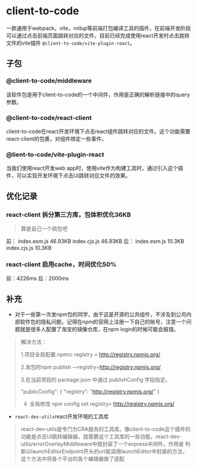 # client-to-code

一款通用于webpack，vite，rollup等前端打包编译工具的插件，在前端开发阶段可以通过点击前端页面跳转对应的文件，目前已经完成使用react开发时点击跳转文件的vite插件 `@client-to-code/vite-plugin-react`。

## 子包

### @client-to-code/middleware

该软件包是用于client-to-code的一个中间件，作用是正确的解析链接中的query参数。

### @client-to-code/react-client

client-to-code在react开发环境下点击react组件跳转对应的文件。这个功能需要react-client的包裹，对组件绑定一些事件。

### @lient-to-code/vite-plugin-react

当我们使用react开发web app时，使用vite作为构建工具时，通过引入这个插件，可以实现开发环境下点击UI跳转对应文件的效果。


## 优化记录
### react-client 拆分第三方库，包体积优化36KB

>算是自己一个疏忽吧

前：
index.esm.js 46.93KB
index.cjs.js 46.93KB
后：
index.esm.js 10.3KB
index.cjs.js 10.3KB

### react-client 启用cache，时间优化50%
前：4226ms
后：2000ms



## 补充

* 对于一些第一次发npm包的同学，由于这是开源的公共组件，不涉及到公司内部软件包的隐私问题，记得在npm的官网上注册一下自己的账号，注意一个问题就是很多人配置了淘宝的镜像仓库，在npm login的时候可能会报错。

> 解决方法：
>
> 1.项目全局配置.npmrc registry = http://registry.npmjs.org/
> 
> 2.发包时npm publish —registry=http://registry.npmjs.org/
> 
> 3.在当前项目的 package.json 中通过 publishConfig 字段指定。
>
>   "publicConfig": {
>        "registry": "http://registry.npmjs.org/"
>      } 
>
>4. 全局修改  npm config set registry= http://registry.npmjs.org/

* `react-dev-utils`react开发环境的工具库

> react-dev-utils是专门为CRA服务的工具库。像client-to-code这个插件的功能是点击UI跳转编辑器，就需要这个工具库的一些功能，react-dev-utils/errorOverlayMiddleware中就封装了一个express中间件，作用是 判断以launchEditorEndpoint开头的url就调用launchEditor中封装的方法，这个方法中将各个平台的各个编辑器做了适配
